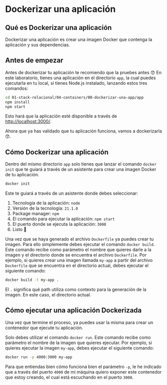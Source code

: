 # Dockerizar una aplicación

## Qué es Dockerizar una aplicación

Dockerizar una aplicación es crear una imagen Docker que contenga la aplicación y sus dependencias.

## Antes de empezar

Antes de dockerizar tu aplicación te recomiendo que la pruebes antes 😙 En este laboratorio, tienes una aplicación en el directorio `app`, la cual puedes ejecutarla en tu local, si tienes Node.js instalado, lanzando estos tres comandos:

```bash
cd 01-stack-relacional/04-containers/00-dockerizar-una-app/app
npm install
npm start
```
Esto hará que la aplicación esté disponible a través de [http://localhost:3000/](http://localhost:3000/).

Ahora que ya has validado que tu aplicación funciona, vamos a dockerizarla 😙.

## Cómo Dockerizar una aplicación

Dentro del mismo directorio `app` solo tienes que lanzar el comando `docker init` que te guiará a través de un asistente para crear una imagen Docker de tu aplicación.

```bash
docker init
```
Este te guiará a través de un asistente donde debes seleccionar:

1. Tecnología de la aplicación: `node`
2. Versión de la tecnología: `21.1.0`
3. Package manager: `npm`
4. El comando para ejecutar la aplicación: `npm start`
5. El puerto donde se ejecuta la aplicación: `3000`
6. Listo 🎉

Una vez que se haya generado el archivo `Dockerfile` ya puedes crear tu imagen. Para ello simplemente debes ejecutar el comando `docker build`. Este comando recibe como parámetro el nombre que quieres darle a la imagen y el directorio donde se encuentra el archivo `Dockerfile`. Por ejemplo, si quieres crear una imagen llamada `my-app` a partir del archivo `Dockerfile` que se encuentra en el directorio actual, debes ejecutar el siguiente comando:

```bash
docker build -t my-app .
```

El `.` significa qué path utiliza como contexto para la generación de la imagen. En este caso, el directorio actual.

## Cómo ejecutar una aplicación Dockerizada

Una vez que termine el proceso, ya puedes usar la misma para crear un contenedor que ejecute tu aplicación.

Solo debes utilizar el comando `docker run`. Este comando recibe como parámetro el nombre de la imagen que quieres ejecutar. Por ejemplo, si quieres ejecutar la imagen `my-app`, debes ejecutar el siguiente comando:

```bash
docker run -p 4000:3000 my-app 
```
Para que entiendas bien cómo funciona bien el parámetro `-p`, le he indicado que a través del puerto `4000` de mi máquina quiero exponer este contenedor que estoy creando, el cual está escuchando en el puerto `3000`.
